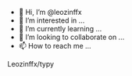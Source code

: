 - 👋 Hi, I’m @leozinffx
- 👀 I’m interested in ...
- 🌱 I’m currently learning ...
- 💞️ I’m looking to collaborate on ...
- 📫 How to reach me ...

<!---
leozinffx/leozinffx is a ✨ special ✨ repository because its `README.md` (this file) appears on your GitHub profile.
You can click the Preview link to take a look at your changes.
--->Leozinffx/typy
